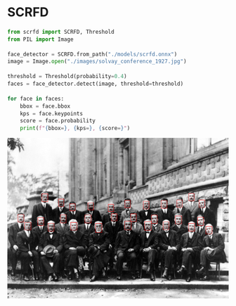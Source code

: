 # SCRFD

```py
from scrfd import SCRFD, Threshold
from PIL import Image

face_detector = SCRFD.from_path("./models/scrfd.onnx")
image = Image.open("./images/solvay_conference_1927.jpg")

threshold = Threshold(probability=0.4)
faces = face_detector.detect(image, threshold=threshold)

for face in faces:
    bbox = face.bbox
    kps = face.keypoints
    score = face.probability
    print(f"{bbox=}, {kps=}, {score=}")
```

<img align="middle" src="./images/readme.jpg" alt="face detection">
